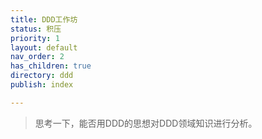 ```yaml
---
title: DDD工作坊
status: 积压
priority: 1
layout: default
nav_order: 2
has_children: true
directory: ddd
publish: index

---
```


> 思考一下，能否用DDD的思想对DDD领域知识进行分析。